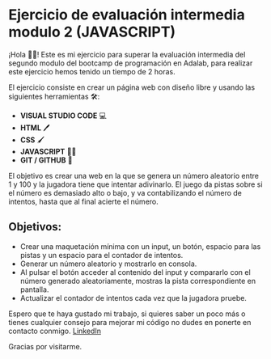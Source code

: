 # Ejercicio de evaluación intermedia modulo 2 (JAVASCRIPT)

¡Hola 👋🏽! Este es mi ejercicio para superar la evaluación intermedia del segundo modulo del bootcamp de programación en Adalab, para realizar este ejercicio hemos tenido un tiempo de 2 horas.

El ejercicio consiste en crear un página web con diseño libre y usando las siguientes herramientas 🛠️:

- **VISUAL STUDIO CODE** 💻
- **HTML** 🖊️
- **CSS** 🖌️
- **JAVASCRIPT** 👂🏽
- **GIT / GITHUB** 🌳

El objetivo es crear una web en la que se genera un número aleatorio entre 1 y 100 y la jugadora tiene que intentar adivinarlo. El juego da pistas sobre si el número es demasiado alto o bajo, y va contabilizando el número de intentos, hasta que al final acierte el número.

## Objetivos:

- Crear una maquetación mínima con un input, un botón, espacio para las pistas y un espacio para el contador de intentos.
- Generar un número aleatorio y mostrarlo en consola.
- Al pulsar el botón acceder al contenido del input y compararlo con el número generado aleatoriamente, mostras la pista correspondiente en pantalla.
- Actualizar el contador de intentos cada vez que la jugadora pruebe.

Espero que te haya gustado mi trabajo, si quieres saber un poco más o tienes cualquier consejo para mejorar mi código no dudes en ponerte en contacto conmigo. [LinkedIn](https://www.linkedin.com/in/bea-figueroa/)

Gracias por visitarme.
